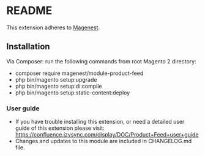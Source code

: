 # README

This extension adheres to [Magenest](https://store.magenest.com/).

## Installation

Via Composer: run the following commands from root Magento 2 directory:

-   composer require magenest/module-product-feed
-   php bin/magento setup:upgrade
-   php bin/magento setup:di:compile
-   php bin/magento setup:static-content:deploy

### User guide

-   If you have trouble installing this extension, or need a detailed user guide of this extension please visit: https://confluence.izysync.com/display/DOC/Product+Feed+user+guide
-   Changes and updates to this module are included in CHANGELOG.md file.
